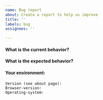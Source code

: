 ```yaml
---
name: Bug report
about: Create a report to help us improve
title: ''
labels: bug
assignees: ''

---
```


<!-- Before creating an issue please make sure you are using the latest version of beam.cafe (see about section) -->
#### What is the current behavior?

#### What is the expected behavior?

#### Your environment:
```
Version (see about page):
Browser-version:
Operating-system:
```
